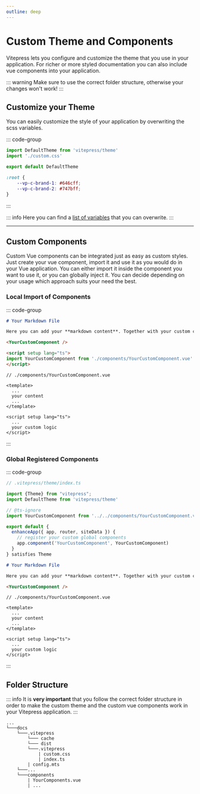 ```yaml
---
outline: deep
---
```


# Custom Theme and Components

Vitepress lets you configure and customize the theme that you use in your application. For richer 
or more styled documentation you can also include vue components into your application.

::: warning
Make sure to use the correct folder structure, otherwise your changes won't work!
:::

## Customize your Theme

You can easily customize the style of your application by overwriting the scss variables.

::: code-group
```typescript [.vitepress/theme/index.ts]
import DefaultTheme from 'vitepress/theme'
import './custom.css'

export default DefaultTheme
```

```css [.vitepress/theme/custom.css]
:root {
    --vp-c-brand-1: #646cff;
    --vp-c-brand-2: #747bff;
}
```
:::

::: info
Here you can find a [list of variables](https://github.com/vuejs/vitepress/blob/main/src/client/theme-default/styles/vars.css) that you can overwrite.
:::

___

## Custom Components

Custom Vue components can be integrated just as easy as custom styles. Just create your vue component,
import it and use it as you would do in your Vue application. You can either import it inside the 
component you want to use it, or you can globally inject it. You can decide depending on your usage which
approach suits your need the best.

### Local Import of Components

::: code-group
```markdown [Markdown File]
# Your Markdown File

Here you can add your **markdown content**. Together with your custom component.

<YourCustomComponent />

<script setup lang="ts">
import YourCustomComponent from './components/YourCustomComponent.vue'
</script>
```

```vue [Custom Vue Component]
// ./components/YourCustomComponent.vue

<template>
  ...
  your content
  ...
</template>

<script setup lang="ts">
  ...
  your custom logic
</script>
```
:::

### Global Registered Components

::: code-group
```typescript [Vitepress config]
// .vitepress/theme/index.ts

import {Theme} from "vitepress";
import DefaultTheme from 'vitepress/theme'

// @ts-ignore
import YourCustomComponent from '../../components/YourCustomComponent.vue';

export default {
  enhanceApp({ app, router, siteData }) {
    // register your custom global components
    app.component('YourCustomComponent', YourCustomComponent)
  }
} satisfies Theme
```

```markdown [Markdown File]
# Your Markdown File

Here you can add your **markdown content**. Together with your custom component.

<YourCustomComponent />
```

```vue [Custom Vue Component]
// ./components/YourCustomComponent.vue

<template>
  ...
  your content
  ...
</template>

<script setup lang="ts">
  ...
  your custom logic
</script>
```
:::

## Folder Structure
::: info
It is **very important** that you follow the correct folder structure in order to make the custom theme 
and the custom vue components work in your Vitepress application.
:::
```text
...
└───docs
    └───.vitepress
        └─── cache
        └─── dist
        └───.vitepress
            | custom.css
            | index.ts
        | config.mts
    └───...
    └───components
        | YourComponents.vue
        | ...
```